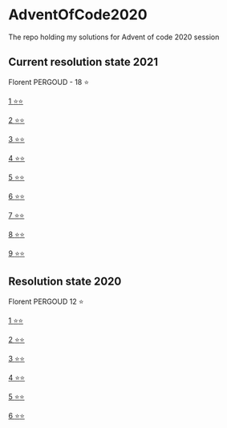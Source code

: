 # AdventOfCode2020

The repo holding my solutions for Advent of code 2020 session

## Current resolution state 2021

Florent PERGOUD - 18 :star:

[1 :star::star:](src/2021/Day%201)

[2 :star::star:](src/2021/Day%202)

[3 :star::star:](src/2021/Day%203)

[4 :star::star:](src/2021/Day%204)

[5 :star::star:](src/2021/Day%205)

[6 :star::star:](src/2021/Day%206)

[7 :star::star:](src/2021/Day%207)

[8 :star::star:](src/2021/Day%208)

[9 :star::star:](src/2021/Day%209)

## Resolution state 2020

Florent PERGOUD 12 :star:

[1 :star::star:](src/2020/Day%201)

[2 :star::star:](src/2020/Day%202)

[3 :star::star:](src/2020/Day%203)

[4 :star::star:](src/2020/Day%204)

[5 :star::star:](src/2020/Day5)

[6 :star::star:](src/2020/Day6)
